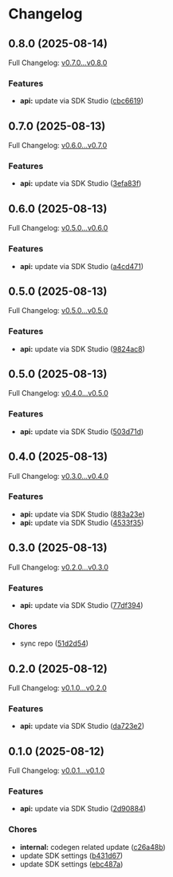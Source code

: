 # Changelog

## 0.8.0 (2025-08-14)

Full Changelog: [v0.7.0...v0.8.0](https://github.com/bennorris123/python-sdk-test/compare/v0.7.0...v0.8.0)

### Features

* **api:** update via SDK Studio ([cbc6619](https://github.com/bennorris123/python-sdk-test/commit/cbc661913b0a9bf0cb35299c2d9204ee7b152688))

## 0.7.0 (2025-08-13)

Full Changelog: [v0.6.0...v0.7.0](https://github.com/bennorris123/python-sdk-test/compare/v0.6.0...v0.7.0)

### Features

* **api:** update via SDK Studio ([3efa83f](https://github.com/bennorris123/python-sdk-test/commit/3efa83f7e680f2b1c74cae9055a43b0d222c4931))

## 0.6.0 (2025-08-13)

Full Changelog: [v0.5.0...v0.6.0](https://github.com/bennorris123/python-sdk-test/compare/v0.5.0...v0.6.0)

### Features

* **api:** update via SDK Studio ([a4cd471](https://github.com/bennorris123/python-sdk-test/commit/a4cd471edcf637e498a108460e3b7193b2483778))

## 0.5.0 (2025-08-13)

Full Changelog: [v0.5.0...v0.5.0](https://github.com/bennorris123/python-sdk-test/compare/v0.5.0...v0.5.0)

### Features

* **api:** update via SDK Studio ([9824ac8](https://github.com/bennorris123/python-sdk-test/commit/9824ac80cbfb86c8ade7c13c1ee3cdf8d2181465))

## 0.5.0 (2025-08-13)

Full Changelog: [v0.4.0...v0.5.0](https://github.com/bennorris123/python-sdk-test/compare/v0.4.0...v0.5.0)

### Features

* **api:** update via SDK Studio ([503d71d](https://github.com/bennorris123/python-sdk-test/commit/503d71d4a99aad1471176da946c1a7b3a0ea35b3))

## 0.4.0 (2025-08-13)

Full Changelog: [v0.3.0...v0.4.0](https://github.com/bennorris123/python-sdk-test/compare/v0.3.0...v0.4.0)

### Features

* **api:** update via SDK Studio ([883a23e](https://github.com/bennorris123/python-sdk-test/commit/883a23e253dc4105c84e0d051ea9a8e32f2468af))
* **api:** update via SDK Studio ([4533f35](https://github.com/bennorris123/python-sdk-test/commit/4533f35c1bfb027b9b1c79879973001410f9b1f3))

## 0.3.0 (2025-08-13)

Full Changelog: [v0.2.0...v0.3.0](https://github.com/bennorris123/python-sdk-test/compare/v0.2.0...v0.3.0)

### Features

* **api:** update via SDK Studio ([77df394](https://github.com/bennorris123/python-sdk-test/commit/77df3941fbc6615dd791fe9b8e88278d6ff8cbb0))


### Chores

* sync repo ([51d2d54](https://github.com/bennorris123/python-sdk-test/commit/51d2d54b3b293398470493840de4ae38298ea895))

## 0.2.0 (2025-08-12)

Full Changelog: [v0.1.0...v0.2.0](https://github.com/bennorris123/python-sdk-test/compare/v0.1.0...v0.2.0)

### Features

* **api:** update via SDK Studio ([da723e2](https://github.com/bennorris123/python-sdk-test/commit/da723e2f362cbf2ba2e321df16a4b189bf235d0e))

## 0.1.0 (2025-08-12)

Full Changelog: [v0.0.1...v0.1.0](https://github.com/bennorris123/python-sdk-test/compare/v0.0.1...v0.1.0)

### Features

* **api:** update via SDK Studio ([2d90884](https://github.com/bennorris123/python-sdk-test/commit/2d90884dd6751d45bb10b1869713e2e83b8f92bc))


### Chores

* **internal:** codegen related update ([c26a48b](https://github.com/bennorris123/python-sdk-test/commit/c26a48b09684be99a1c493fa8270c3680657f658))
* update SDK settings ([b431d67](https://github.com/bennorris123/python-sdk-test/commit/b431d67e5c264a8a7759648f09ee74dc6e328545))
* update SDK settings ([ebc487a](https://github.com/bennorris123/python-sdk-test/commit/ebc487a8ca316b0ea25866fe08489b6507f574d1))
